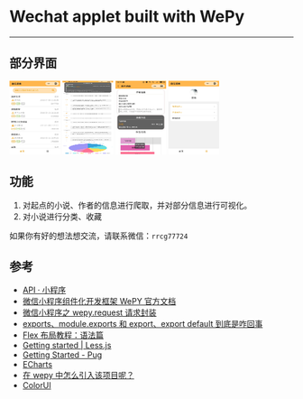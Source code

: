 # Wechat applet built with WePy

---

## 部分界面

<img src="https://github.com/rrcgat/wepy-novel/raw/master/gitimage/index.jpg" width="90" height="130"/>
<img src="https://github.com/rrcgat/wepy-novel/raw/master/gitimage/book.jpg" width="90" height="130"/>
<img src="https://github.com/rrcgat/wepy-novel/raw/master/gitimage/author.jpg" width="90" height="130""/>
<img src="https://github.com/rrcgat/wepy-novel/raw/master/gitimage/home.jpg" width="90" height="130""/>

## 功能

1. 对起点的小说、作者的信息进行爬取，并对部分信息进行可视化。
2. 对小说进行分类、收藏

如果你有好的想法想交流，请联系微信：`rrcg77724`

## 参考

- [API · 小程序](https://developers.weixin.qq.com/miniprogram/dev/api/)
- [微信小程序组件化开发框架 WePY 官方文档](https://tencent.github.io/wepy/document.html)
- [微信小程序之 wepy.request 请求封装](https://juejin.im/post/5c05dd24f265da6136223a76)
- [exports、module.exports 和 export、export default 到底是咋回事](https://segmentfault.com/a/1190000010426778)
- [Flex 布局教程：语法篇](http://www.ruanyifeng.com/blog/2015/07/flex-grammar.html)
- [Getting started | Less.js](http://lesscss.org/)
- [Getting Started - Pug](https://pugjs.org/api/getting-started.html)
- [ECharts](https://echarts.baidu.com/echarts2/index.html)
- [在 wepy 中怎么引入该项目呢？](https://github.com/ecomfe/echarts-for-weixin/issues/7)
- [ColorUI](https://github.com/weilanwl/ColorUI)
